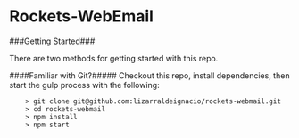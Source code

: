 # Rockets-WebEmail

###Getting Started###

There are two methods for getting started with this repo.

####Familiar with Git?#####
Checkout this repo, install dependencies, then start the gulp process with the following:

```
	> git clone git@github.com:lizarraldeignacio/rockets-webmail.git
	> cd rockets-webmail
	> npm install
	> npm start
```
